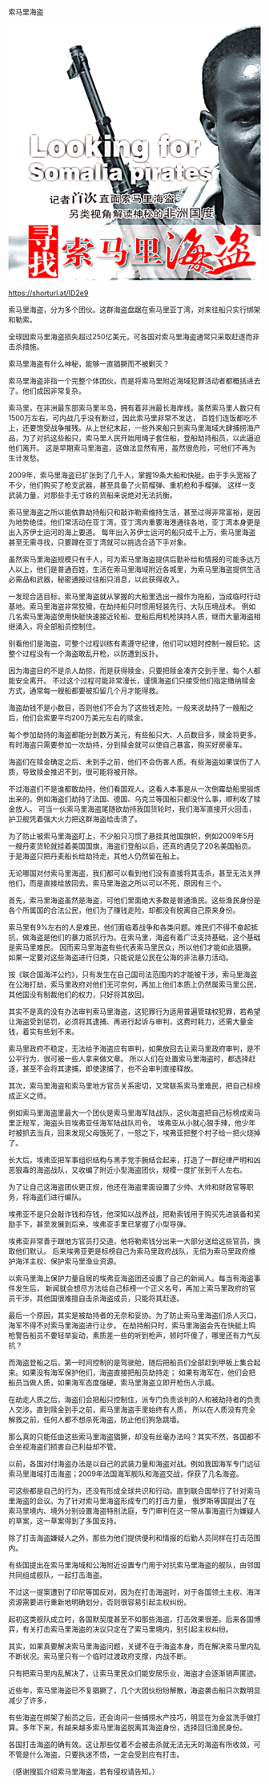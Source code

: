 索马里海盗


![索马里海盗](https://github.com/ywangnccu/ywang/blob/main/images/SOMALIA_PIRATES.jpg)

https://shorturl.at/ID2e9

索马里海盗，分为多个团伙。这群海盗盘踞在索马里亚丁湾，对来往船只实行绑架和勒索。

全球因索马里海盗损失超过250亿美元，可各国对索马里海盗通常只采取赶逐而非击杀措施。

索马里海盗有什么神秘，能够一直猖獗而不被剿灭？

索马里海盗非指一个完整个体团伙，而是将索马里附近海域犯罪活动者都概括进去了。他们成因非常复杂。

索马里，在非洲最东部索马里半岛，拥有着非洲最长海岸线。虽然索马里人数只有1500万左右，可内战几乎没有断过，因此索马里非常不发达，
百姓们连饭都吃不上，还要饱受战争摧残。从上世纪末起，一些外来船只到索马里海域大肆捕捞海产品，为了对抗这些船只，索马里人民开始用绳子套住船，登船劫持船员，以此逼迫他们离开。
这是早期索马里海盗，这做法显然有用，虽然很危险，可他们不再为生计发愁。

2009年，索马里海盗已扩张到了几千人，掌握19条大船和快艇。由于手头宽裕了不少，他们购买了枪支武器，甚至具备了火箭榴弹、重机枪和手榴弹。
这样一支武装力量，对那些手无寸铁的货船来说绝对无法抗衡。

索马里海盗之所以能依靠劫持船只和敲诈勒索维持生活，甚至过得非常富裕，是因为地势绝佳。他们常活动在亚丁湾，亚丁湾内重要海港通往各地，亚丁湾本身更是出入苏伊士运河的海上要道。
每年出入苏伊士运河的船只成千上万，索马里海盗甚至无需寻找，只要蹲在亚丁湾就可以挑选合适下手对象。

虽然索马里海盗规模只有千人，可为索马里海盗提供后勤补给和情报的可能多达万人以上，他们是普通百姓，生活在索马里海域附近各城里，为索马里海盗提供生活必需品和武器，秘密通报过往船只消息，以此获得收入。

一发现合适目标，索马里海盗就从掌握的大船里选出一艘作为拖船，当成临时行动基地。索马里海盗非常狡猾，在劫持船只时惯用轻装先行、大队压境战术。
例如几名索马里海盗使用快艇快速接近轮船、登船后用机枪挟持人质，继而大量海盗相继涌入，将全部船员控制住。

别看他们是海盗，可整个过程训练有素遵守纪律，他们可以短时控制一艘巨轮。这整个过程没有一个海盗敢乱开枪，以防遭到反扑。

因为海盗目的不是杀人劫掠，而是获得赎金，只要把赎金凑齐交到手里，每个人都能安全离开。
不过这个过程可能非常漫长，谨慎海盗们只接受他们指定缴纳赎金方式，通常每一艘船都要被扣留几个月才能得救。

海盗劫钱不是小数目，否则他们不会为了这些钱走险。一般来说劫持了一艘船之后，他们会索要平均200万美元左右的赎金。

每个参加劫持的海盗都能分到数万美元，有些船只大、人员数目多，赎金将更多。有时海盗只需要参加一次劫持，分到赎金就可以使自己暴富，购买好房豪车。

海盗们在赎金确定之后、未到手之前，他们不会伤害人质。有些海盗如果误伤了人质，导致赎金推迟不到，很可能将被开除。

不过海盗们不是谁都敢劫持，他们看国观人。这看人本事是从一次倒霉劫船里锻炼出来的。例如海盗们劫持了法国、德国、乌克兰等国船只都没什么事，顺利收了赎金放人。
可当一伙索马里海盗尾随欲劫持我国货轮时，我们海军直接开火回击，护卫舰凭着强大火力把这群海盗给击溃了。

为了防止被索马里海盗盯上，不少船只习惯了悬挂其他国旗帜，例如2009年5月一艘丹麦货轮就挂着美国国旗，海盗们登船以后，还真的遇见了20名美国船员。
于是海盗只把丹麦船长给劫持走，其他人仍然留在船上。

无论哪国对付索马里海盗，我们都可以看到他们没有直接将其击杀，甚至无法关押他们，而是直接给放回去。索马里海盗之所以可以不死，原因有三个。

首先，索马里海盗虽然是海盗，可他们里面绝大多数是普通渔民。这些渔民身份是各个所属国的合法公民，他们为了赚钱走险，却都没有脱离自己原来身份。

索马里有9%左右的人是难民，他们面临着战争和各类问题。难民们不得不奋起抵抗，做海盗是他们的暴力抵抗行为。在索马里，海盗有着广泛支持基础，这个基础是索马里难民。
因而索马里海盗有些代表索马里民众，所以他们才能如此猖獗。如果一定要对这些海盗进行归类，只能说是公民在公海的非法暴力活动。

按《联合国海洋公约》，只有发生在自己国司法范围内的才能被干涉，索马里海盗在公海打劫，索马里政府对他们无可奈何，再加上他们本质上仍然属索马里公民，其他国没有制裁他们的权力，只好将其放回。

其实不是真的没有办法审判索马里海盗，这犯罪行为适用普遍管辖权犯罪，若希望让海盗受到惩罚，必须将其逮捕、再进行起诉与审判，这费时耗力，还需大量金钱，着实有些划不来。

索马里政府不稳定，无法给予海盗应有审判，如果放回去让索马里政府审判，是不公平行为，很可被一些人拿来做文章。
所以人们在处置索马里海盗时，都选择赶逐，甚至不会将其逮捕，即使逮捕了，也不会审判直接释放。

其次，索马里海盗和索马里地方官员关系密切，又常联系索马里难民，把自己标榜成正义之师。

例如索马里海盗里最大一个团伙是索马里海军陆战队，这伙海盗把自己标榜成索马里正规军，海盗头目埃弗亚任海军陆战队司令。
埃弗亚从小就心狠手辣，他少年时被抓去当兵，回来发现父母饿死了，一怒之下，埃弗亚把整个村子给一把火烧掉了。

长大后，埃弗亚把军事组织结构与黑手党手腕结合起来，打造了一群纪律严明和凶恶狠毒的海盗战队，又收编了附近小型海盗团伙，规模一度扩张到千人左右。

为了让自己这海盗团伙更正规，他还在海盗里面设置了少帅、大帅和财政官等职务，将海盗们进行编队。

埃弗亚不是只会敲诈钱和存钱，他深知以战养战，把勒索钱用于购买先进装备和奖励手下，甚至发展到后来，埃弗亚手里已掌握了小型导弹。

埃弗亚非常善于跟地方官员打交道，他将勒索钱分出来一大部分送给这些官员，换取他们默认。
后来埃弗亚更是标榜自己为索马里政府战队，无偿为索马里政府维护海洋主权、保护索马里渔业资源。

以索马里海上保护力量自居的埃弗亚海盗团还设置了自己的新闻人。每当有海盗事件发生后，
新闻就会想尽方法给自己标榜一个正义名号，再加上索马里政府的官员干涉，其他国很难擅自击杀海盗成员，只能将其赶逐。

最后一个原因，其实是被劫持者的无奈和妥协。为了防止索马里海盗们杀人灭口，海军不得不对索马里海盗进行让步。
在劫持船只时，索马里海盗会先在快艇上鸣枪警告船员不要轻举妄动，素质差一些的听到枪声，顿时吓傻了，哪里还有力气反抗？

而海盗登船之后，第一时间控制的是驾驶舱，随后把船员们全部赶到甲板上集合起来。如果没有海军保护他们，海盗直接把船员劫持走；
如果有海军在，他们会把船员当做人质，如果海军态度强硬，索马里海盗立即开枪伤人示威。

在劫走人质之后，海盗们会把船只控制住，派专门负责谈判的人和被劫持者的负责人交涉。直到赎金到手之前，索马里海盗手里始终有人质，
所以在人质没有完全解救之前，任何人都不想杀死海盗，防止他们狗急跳墙。

那么真的只能任由这些索马里海盗猖獗，却没有丝毫办法吗？其实不然，各国都不会坐视海盗们损害自己利益却不管。

以前，各国对付海盗办法是以自己的武装力量和海盗对战。例如我国海军专门远征索马里海域打击海盗；2009年法国海军舰队和海盗交战，俘获了几名海盗。

可这些都是自己的行为，还没有形成全球共识和行动。直到联合国举行了针对索马里海盗的会议。为了针对索马里海盗形成专门的打击力量，
俄罗斯等国提出了在索马里境内、境外分别设置海盗特别法庭，专门审判在这一带从事海盗行为嫌疑人的草案，这一草案得到了多国支持。

除了打击海盗嫌疑人之外，那些为他们提供便利和情报的后勤人员同样在打击范围内。

有些国提出在索马里海域和公海附近设置专门用于对抗索马里海盗的舰队，由邻国共同组成舰队，一起打击海盗。

 

不过这一提案遭到了印尼等国反对，因为在打击海盗时，对于各国领土主权、海洋资源需要进行重新地明确划分，否则很容易引起主权纠纷。

起初这类舰队成立时，各国默契度甚至不如那些海盗，打击效果很差。后来各国博弈，有关打击索马里海盗的决议只定在了索马里境内，别引起主权纠纷。

其实，如果真要解决索马里海盗问题，关键不在于海盗本身，而在解决索马里内乱不断状况。索马里只有一个临时过渡政府支撑，内战不断。

只有把索马里内乱解决了，让索马里民众们能安居乐业，海盗才会逐渐销声匿迹。

近些年，索马里海盗已不复猖獗了，几个大团伙纷纷解散，海盗袭击船只次数明显减少了许多，

有些海盗在绑架了船员之后，还会询问一些捕捞水产技巧，明显在为金盆洗手做打算。多年下来，有越来越多索马里海盗脱离其海盗身份，选择回归渔民身份。

各国打击海盗的确有效。这让那些仗着不会被击杀就无法无天的海盗有所收敛，可不管是什么海盗，只要执迷不悟，一定会受到应有打击。


（感谢搜狐介绍索马里海盗，若有侵权请告知。）
